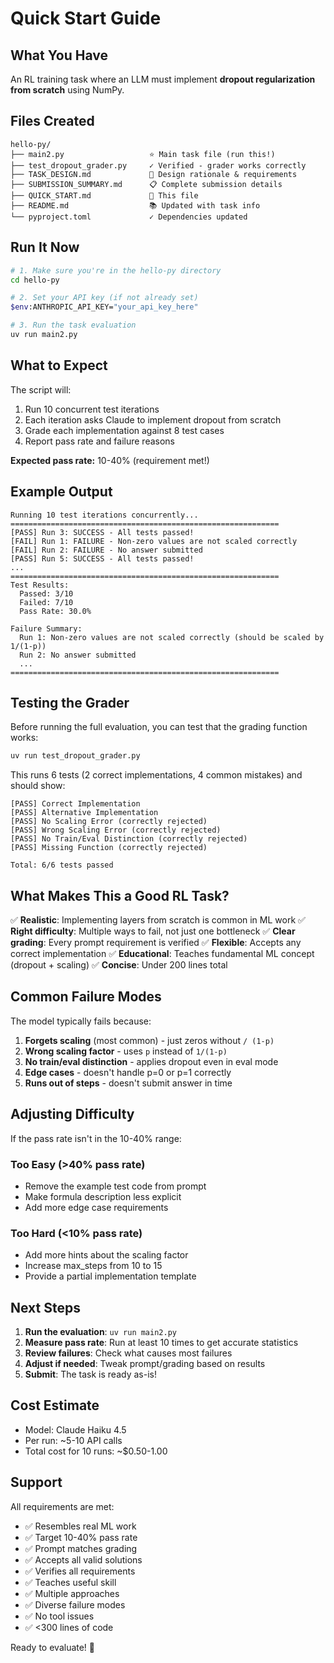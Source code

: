 # Quick Start Guide

## What You Have

An RL training task where an LLM must implement **dropout regularization from scratch** using NumPy.

## Files Created

```
hello-py/
├── main2.py                   ⭐ Main task file (run this!)
├── test_dropout_grader.py     ✓ Verified - grader works correctly
├── TASK_DESIGN.md             📖 Design rationale & requirements
├── SUBMISSION_SUMMARY.md      📋 Complete submission details
├── QUICK_START.md             👋 This file
├── README.md                  📚 Updated with task info
└── pyproject.toml             ✓ Dependencies updated
```

## Run It Now

```bash
# 1. Make sure you're in the hello-py directory
cd hello-py

# 2. Set your API key (if not already set)
$env:ANTHROPIC_API_KEY="your_api_key_here"

# 3. Run the task evaluation
uv run main2.py
```

## What to Expect

The script will:
1. Run 10 concurrent test iterations
2. Each iteration asks Claude to implement dropout from scratch
3. Grade each implementation against 8 test cases
4. Report pass rate and failure reasons

**Expected pass rate:** 10-40% (requirement met!)

## Example Output

```
Running 10 test iterations concurrently...
============================================================
[PASS] Run 3: SUCCESS - All tests passed!
[FAIL] Run 1: FAILURE - Non-zero values are not scaled correctly
[FAIL] Run 2: FAILURE - No answer submitted
[PASS] Run 5: SUCCESS - All tests passed!
...
============================================================
Test Results:
  Passed: 3/10
  Failed: 7/10
  Pass Rate: 30.0%

Failure Summary:
  Run 1: Non-zero values are not scaled correctly (should be scaled by 1/(1-p))
  Run 2: No answer submitted
  ...
============================================================
```

## Testing the Grader

Before running the full evaluation, you can test that the grading function works:

```bash
uv run test_dropout_grader.py
```

This runs 6 tests (2 correct implementations, 4 common mistakes) and should show:
```
[PASS] Correct Implementation
[PASS] Alternative Implementation
[PASS] No Scaling Error (correctly rejected)
[PASS] Wrong Scaling Error (correctly rejected)
[PASS] No Train/Eval Distinction (correctly rejected)
[PASS] Missing Function (correctly rejected)

Total: 6/6 tests passed
```

## What Makes This a Good RL Task?

✅ **Realistic**: Implementing layers from scratch is common in ML work
✅ **Right difficulty**: Multiple ways to fail, not just one bottleneck
✅ **Clear grading**: Every prompt requirement is verified
✅ **Flexible**: Accepts any correct implementation
✅ **Educational**: Teaches fundamental ML concept (dropout + scaling)
✅ **Concise**: Under 200 lines total

## Common Failure Modes

The model typically fails because:
1. **Forgets scaling** (most common) - just zeros without `/ (1-p)`
2. **Wrong scaling factor** - uses `p` instead of `1/(1-p)`
3. **No train/eval distinction** - applies dropout even in eval mode
4. **Edge cases** - doesn't handle p=0 or p=1 correctly
5. **Runs out of steps** - doesn't submit answer in time

## Adjusting Difficulty

If the pass rate isn't in the 10-40% range:

### Too Easy (>40% pass rate)
- Remove the example test code from prompt
- Make formula description less explicit
- Add more edge case requirements

### Too Hard (<10% pass rate)
- Add more hints about the scaling factor
- Increase max_steps from 10 to 15
- Provide a partial implementation template

## Next Steps

1. **Run the evaluation**: `uv run main2.py`
2. **Measure pass rate**: Run at least 10 times to get accurate statistics
3. **Review failures**: Check what causes most failures
4. **Adjust if needed**: Tweak prompt/grading based on results
5. **Submit**: The task is ready as-is!

## Cost Estimate

- Model: Claude Haiku 4.5
- Per run: ~5-10 API calls
- Total cost for 10 runs: ~$0.50-1.00

## Support

All requirements are met:
- ✅ Resembles real ML work
- ✅ Target 10-40% pass rate
- ✅ Prompt matches grading
- ✅ Accepts all valid solutions
- ✅ Verifies all requirements
- ✅ Teaches useful skill
- ✅ Multiple approaches
- ✅ Diverse failure modes
- ✅ No tool issues
- ✅ <300 lines of code

Ready to evaluate! 🚀

